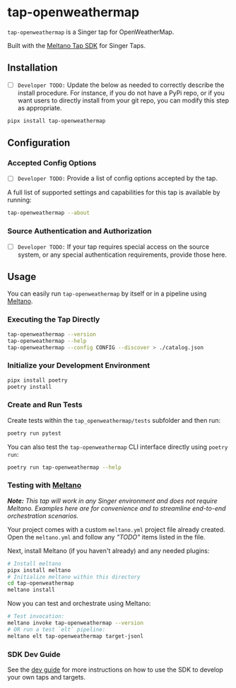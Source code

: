 # tap-openweathermap

`tap-openweathermap` is a Singer tap for OpenWeatherMap.

Built with the [Meltano Tap SDK](https://sdk.meltano.com) for Singer Taps.

## Installation

- [ ] `Developer TODO:` Update the below as needed to correctly describe the install procedure. For instance, if you do not have a PyPi repo, or if you want users to directly install from your git repo, you can modify this step as appropriate.

```bash
pipx install tap-openweathermap
```

## Configuration

### Accepted Config Options

- [ ] `Developer TODO:` Provide a list of config options accepted by the tap.

A full list of supported settings and capabilities for this
tap is available by running:

```bash
tap-openweathermap --about
```

### Source Authentication and Authorization

- [ ] `Developer TODO:` If your tap requires special access on the source system, or any special authentication requirements, provide those here.


## Usage

You can easily run `tap-openweathermap` by itself or in a pipeline using [Meltano](https://meltano.com/).

### Executing the Tap Directly

```bash
tap-openweathermap --version
tap-openweathermap --help
tap-openweathermap --config CONFIG --discover > ./catalog.json
```

### Initialize your Development Environment

```bash
pipx install poetry
poetry install
```

### Create and Run Tests

Create tests within the `tap_openweathermap/tests` subfolder and
  then run:

```bash
poetry run pytest
```

You can also test the `tap-openweathermap` CLI interface directly using `poetry run`:

```bash
poetry run tap-openweathermap --help
```

### Testing with [Meltano](https://www.meltano.com)

_**Note:** This tap will work in any Singer environment and does not require Meltano.
Examples here are for convenience and to streamline end-to-end orchestration scenarios._

Your project comes with a custom `meltano.yml` project file already created. Open the `meltano.yml` and follow any _"TODO"_ items listed in
the file.

Next, install Meltano (if you haven't already) and any needed plugins:

```bash
# Install meltano
pipx install meltano
# Initialize meltano within this directory
cd tap-openweathermap
meltano install
```

Now you can test and orchestrate using Meltano:

```bash
# Test invocation:
meltano invoke tap-openweathermap --version
# OR run a test `elt` pipeline:
meltano elt tap-openweathermap target-jsonl
```

### SDK Dev Guide

See the [dev guide](https://sdk.meltano.com/en/latest/dev_guide.html) for more instructions on how to use the SDK to 
develop your own taps and targets.
